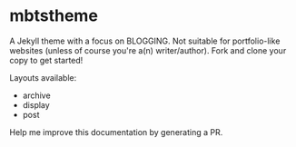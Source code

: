 # mbtstheme
A Jekyll theme with a focus on BLOGGING. Not suitable for portfolio-like websites (unless of course you're a(n) writer/author). Fork and clone your copy to get started!

Layouts available:
- archive
- display
- post

Help me improve this documentation by generating a PR.
